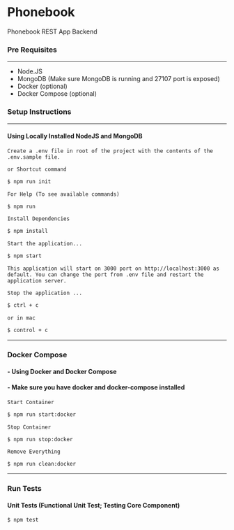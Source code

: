# Phonebook

Phonebook REST App Backend

### Pre Requisites

---

- Node.JS
- MongoDB (Make sure MongoDB is running and 27107 port is exposed)
- Docker (optional)
- Docker Compose (optional)

### Setup Instructions

---

#### Using Locally Installed NodeJS and MongoDB
`Create a .env file in root of the project with the contents of the .env.sample file.`

`or Shortcut command`

```sh
$ npm run init
```

`For Help (To see available commands)`

```sh
$ npm run
```

`Install Dependencies`

```sh
$ npm install
```


`Start the application...`

```sh
$ npm start
```

```
This application will start on 3000 port on http://localhost:3000 as default. You can change the port from .env file and restart the application server.
```

`Stop the application ...`

```sh
$ ctrl + c
```

`or in mac`

```sh
$ control + c
```

---
### Docker Compose

#### - Using Docker and Docker Compose
#### - Make sure you have docker and docker-compose installed

`Start Container`

```sh
$ npm run start:docker
```

`Stop Container`

```sh
$ npm run stop:docker
```

`Remove Everything`

```sh
$ npm run clean:docker
```
---

### Run Tests

#### Unit Tests (Functional Unit Test; Testing Core Component)

```sh
$ npm test
```